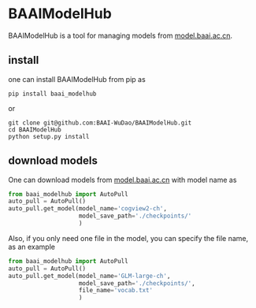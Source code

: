 # BAAIModelHub

BAAIModelHub is a tool for managing models from [model.baai.ac.cn](https://model.baai.ac.cn/).

## install
one can install BAAIModelHub from pip as

```shell
pip install baai_modelhub
```
 or 

```shell
git clone git@github.com:BAAI-WuDao/BAAIModelHub.git
cd BAAIModelHub
python setup.py install
```

## download models

One can download models from [model.baai.ac.cn](https://model.baai.ac.cn/) with model name as

```python
from baai_modelhub import AutoPull
auto_pull = AutoPull()
auto_pull.get_model(model_name='cogview2-ch',
                    model_save_path='./checkpoints/'
                    )
```

Also, if you only need  one file in the model, you can specify the file name, as an example

```python
from baai_modelhub import AutoPull
auto_pull = AutoPull()
auto_pull.get_model(model_name='GLM-large-ch',
                    model_save_path='./checkpoints/',
                    file_name='vocab.txt'
                    )
```